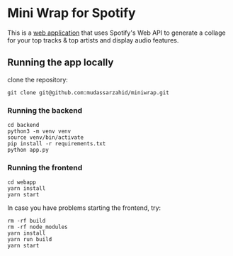 # Mini Wrap for Spotify

This is a [web application](https://wrapped.mudi.me/) that uses Spotify's Web API to generate a collage for your top tracks & top artists and display audio features. 

## Running the app locally
clone the repository:
```
git clone git@github.com:mudassarzahid/miniwrap.git
```
### Running the backend
```
cd backend
python3 -m venv venv
source venv/bin/activate
pip install -r requirements.txt
python app.py
```

### Running the frontend
```
cd webapp
yarn install
yarn start
```
In case you have problems starting the frontend, try: 
```
rm -rf build
rm -rf node_modules
yarn install
yarn run build
yarn start
```
